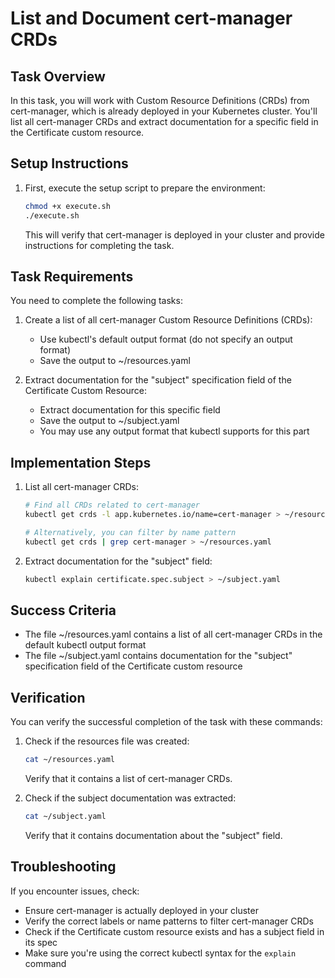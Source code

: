 # List and Document cert-manager CRDs

## Task Overview
In this task, you will work with Custom Resource Definitions (CRDs) from cert-manager, which is already deployed in your Kubernetes cluster. You'll list all cert-manager CRDs and extract documentation for a specific field in the Certificate custom resource.

## Setup Instructions

1. First, execute the setup script to prepare the environment:
   ```bash
   chmod +x execute.sh
   ./execute.sh
   ```
   This will verify that cert-manager is deployed in your cluster and provide instructions for completing the task.

## Task Requirements

You need to complete the following tasks:

1. Create a list of all cert-manager Custom Resource Definitions (CRDs):
   - Use kubectl's default output format (do not specify an output format)
   - Save the output to ~/resources.yaml

2. Extract documentation for the "subject" specification field of the Certificate Custom Resource:
   - Extract documentation for this specific field
   - Save the output to ~/subject.yaml
   - You may use any output format that kubectl supports for this part

## Implementation Steps

1. List all cert-manager CRDs:
   ```bash
   # Find all CRDs related to cert-manager
   kubectl get crds -l app.kubernetes.io/name=cert-manager > ~/resources.yaml
   
   # Alternatively, you can filter by name pattern
   kubectl get crds | grep cert-manager > ~/resources.yaml
   ```

2. Extract documentation for the "subject" field:
   ```bash
   kubectl explain certificate.spec.subject > ~/subject.yaml
   ```

## Success Criteria
- The file ~/resources.yaml contains a list of all cert-manager CRDs in the default kubectl output format
- The file ~/subject.yaml contains documentation for the "subject" specification field of the Certificate custom resource

## Verification
You can verify the successful completion of the task with these commands:

1. Check if the resources file was created:
   ```bash
   cat ~/resources.yaml
   ```
   Verify that it contains a list of cert-manager CRDs.

2. Check if the subject documentation was extracted:
   ```bash
   cat ~/subject.yaml
   ```
   Verify that it contains documentation about the "subject" field.

## Troubleshooting
If you encounter issues, check:
- Ensure cert-manager is actually deployed in your cluster
- Verify the correct labels or name patterns to filter cert-manager CRDs
- Check if the Certificate custom resource exists and has a subject field in its spec
- Make sure you're using the correct kubectl syntax for the `explain` command

